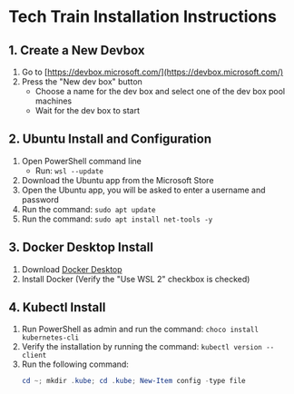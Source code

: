# Tech Train Installation Instructions

## 1. Create a New Devbox
1. Go to [https://devbox.microsoft.com/](https://devbox.microsoft.com/)
2. Press the "New dev box" button
    - Choose a name for the dev box and select one of the dev box pool machines
    - Wait for the dev box to start

## 2. Ubuntu Install and Configuration
1. Open PowerShell command line
    - Run: `wsl --update`
2. Download the Ubuntu app from the Microsoft Store
3. Open the Ubuntu app, you will be asked to enter a username and password
4. Run the command: `sudo apt update`
5. Run the command: `sudo apt install net-tools -y`

## 3. Docker Desktop Install
1. Download [Docker Desktop](https://www.docker.com/products/docker-desktop)
2. Install Docker (Verify the "Use WSL 2" checkbox is checked)

## 4. Kubectl Install
1. Run PowerShell as admin and run the command: `choco install kubernetes-cli`
2. Verify the installation by running the command: `kubectl version --client`
3. Run the following command:
   ```powershell
   cd ~; mkdir .kube; cd .kube; New-Item config -type file